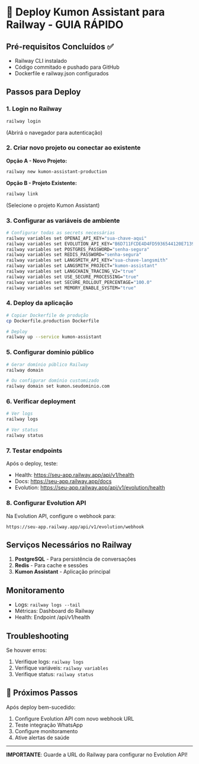 # 🚀 Deploy Kumon Assistant para Railway - GUIA RÁPIDO

## Pré-requisitos Concluídos ✅
- Railway CLI instalado
- Código commitado e pushado para GitHub
- Dockerfile e railway.json configurados

## Passos para Deploy

### 1. Login no Railway
```bash
railway login
```
(Abrirá o navegador para autenticação)

### 2. Criar novo projeto ou conectar ao existente

**Opção A - Novo Projeto:**
```bash
railway new kumon-assistant-production
```

**Opção B - Projeto Existente:**
```bash
railway link
```
(Selecione o projeto Kumon Assistant)

### 3. Configurar as variáveis de ambiente

```bash
# Configurar todas as secrets necessárias
railway variables set OPENAI_API_KEY="sua-chave-aqui"
railway variables set EVOLUTION_API_KEY="B6D711FCDE4D4FD5936544120E713976"
railway variables set POSTGRES_PASSWORD="senha-segura"
railway variables set REDIS_PASSWORD="senha-segura"
railway variables set LANGSMITH_API_KEY="sua-chave-langsmith"
railway variables set LANGSMITH_PROJECT="kumon-assistant"
railway variables set LANGCHAIN_TRACING_V2="true"
railway variables set USE_SECURE_PROCESSING="true"
railway variables set SECURE_ROLLOUT_PERCENTAGE="100.0"
railway variables set MEMORY_ENABLE_SYSTEM="true"
```

### 4. Deploy da aplicação

```bash
# Copiar Dockerfile de produção
cp Dockerfile.production Dockerfile

# Deploy
railway up --service kumon-assistant
```

### 5. Configurar domínio público

```bash
# Gerar domínio público Railway
railway domain

# Ou configurar domínio customizado
railway domain set kumon.seudominio.com
```

### 6. Verificar deployment

```bash
# Ver logs
railway logs

# Ver status
railway status
```

### 7. Testar endpoints

Após o deploy, teste:
- Health: https://seu-app.railway.app/api/v1/health
- Docs: https://seu-app.railway.app/docs
- Evolution: https://seu-app.railway.app/api/v1/evolution/health

### 8. Configurar Evolution API

Na Evolution API, configure o webhook para:
```
https://seu-app.railway.app/api/v1/evolution/webhook
```

## Serviços Necessários no Railway

1. **PostgreSQL** - Para persistência de conversações
2. **Redis** - Para cache e sessões
3. **Kumon Assistant** - Aplicação principal

## Monitoramento

- Logs: `railway logs --tail`
- Métricas: Dashboard do Railway
- Health: Endpoint /api/v1/health

## Troubleshooting

Se houver erros:
1. Verifique logs: `railway logs`
2. Verifique variáveis: `railway variables`
3. Verifique status: `railway status`

## 🎯 Próximos Passos

Após deploy bem-sucedido:
1. Configure Evolution API com novo webhook URL
2. Teste integração WhatsApp
3. Configure monitoramento
4. Ative alertas de saúde

---

**IMPORTANTE**: Guarde a URL do Railway para configurar no Evolution API!